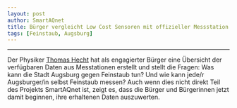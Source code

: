 ```yaml
---
layout: post
author: SmartAQnet
title: Bürger vergleicht Low Cost Sensoren mit offizieller Messstation
tags: [Feinstaub, Augsburg]
---
```

-----------------------------------------------------------------------------
Der Physiker [Thomas Hecht](https://www.lifeguide-augsburg.de/magazin/feinstaub-augsburg) hat als engagierter Bürger eine Übersicht der verfügbaren Daten aus Messtationen erstellt und stellt die Fragen: Was kann die Stadt Augsburg gegen Feinstaub tun? Und wie kann jede/r  Augsburger/in selbst Feinstaub messen? 
Auch wenn dies nicht direkt Teil des Projekts SmartAQnet ist, zeigt es, dass die Bürger und Bürgerinnen jetzt damit beginnen, ihre erhaltenen Daten auszuwerten.
